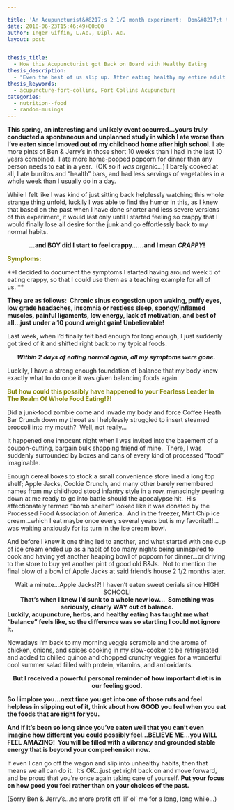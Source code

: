 ```yaml
---

title: 'An Acupuncturist&#8217;s 2 1/2 month experiment:  Don&#8217;t try this at home!'
date: 2010-06-23T15:46:49+00:00
author: Inger Giffin, L.Ac., Dipl. Ac.
layout: post


thesis_title:
  - How this Acupuncturist got Back on Board with Healthy Eating
thesis_description:
  - "Even the best of us slip up. After eating healthy my entire adult life, I went on a crazy junk-food binge. Here's the story and how I recovered. "
thesis_keywords:
  - acupuncture-fort-collins, Fort Collins Acupuncture
categories:
  - nutrition--food
  - random-musings
---
```

**This spring, an interesting and unlikely event occurred&#8230;yours truly conducted a spontaneous and unplanned study in which I ate worse than I&#8217;ve eaten since I moved out of my childhood home after high school.** I ate more pints of Ben & Jerry&#8217;s in those short 10 weeks than I had in the last 10 years combined.  I ate more home-popped popcorn for dinner than any person needs to eat in a year.  (OK so it _was_ organic&#8230;) I barely cooked at all, I ate burritos and &#8220;health&#8221; bars, and had less servings of vegetables in a whole week than I usually do in a day.

While I felt like I was kind of just sitting back helplessly watching this whole strange thing unfold, luckily I was able to find the humor in this, as I knew that based on the past when I have done shorter and less severe versions of this experiment, it would last only until I started feeling so crappy that I would finally lose all desire for the junk and go effortlessly back to my normal habits.

<div style="text-align: center;">
  <p>
    <strong>&#8230;and BOY did I start to feel crappy&#8230;</strong><strong>&#8230;and I mean <em>CRAPPY</em>!</strong>
  </p>
</div>

<span style="color: #808000;"><strong>Symptoms:</strong></span>

**I decided to document the symptoms I started having around week 5 of eating crappy, so that I could use them as a teaching example for all of us. ** 

**They are as follows:  Chronic sinus congestion upon waking, puffy eyes, low grade headaches, insomnia or restless sleep, spongy/inflamed muscles, painful ligaments, low energy, lack of motivation, and best of all&#8230;just under a 10 pound weight gain! Unbelievable!**

Last week, when I&#8217;d finally felt bad enough for long enough, I just suddenly got tired of it and shifted right back to my typical foods.

<p style="text-align: center;">
  <strong><em>Within 2 days of eating normal again, all my symptoms were gone.  </em></strong>
</p>

Luckily, I have a strong enough foundation of balance that my body knew exactly what to do once it was given balancing foods again.

<div style="text-align: center;">
  <div style="text-align: left;">
    <strong><span style="color: #808000;">But how could this possibly have happened to your Fearless Leader In The Realm Of Whole Food Eating!?!</span></strong>
  </div>
  
  <p style="text-align: left;">
    Did a junk-food zombie come and invade my body and force Coffee Heath Bar Crunch down my throat as I helplessly struggled to insert steamed broccoli into my mouth?  Well, not really&#8230;
  </p>
</div>

<p style="text-align: left;">
  It happened one innocent night when I was invited into the basement of a coupon-cutting, bargain bulk shopping friend of mine.  There, I was suddenly surrounded by boxes and cans of every kind of processed &#8220;food&#8221; imaginable.
</p>

<p style="text-align: left;">
  Enough cereal boxes to stock a small convenience store lined a long top shelf; Apple Jacks, Cookie Crunch, and many other barely remembered names from my childhood stood infantry style in a row, menacingly peering down at me ready to go into battle should the apocalypse hit.  His affectionately termed &#8220;bomb shelter&#8221; looked like it was donated by the Processed Food Association of America.  And in the freezer, Mint Chip ice cream&#8230;which I eat maybe once every several years but is my favorite!!!&#8230;was waiting anxiously for its turn in the ice cream bowl.
</p>

And before I knew it one thing led to another, and what started with one cup of ice cream ended up as a habit of too many nights being uninspired to cook and having yet another heaping bowl of popcorn for dinner&#8230;or driving to the store to buy yet another pint of good old B&Js.  Not to mention the final blow of a bowl of Apple Jacks at said friend&#8217;s house 2 1/2 months later.

<div style="text-align: center;">
  Wait a minute&#8230;Apple Jacks!?! I haven&#8217;t eaten sweet cerials since HIGH SCHOOL!
</div>

<div>
</div>

<div style="text-align: center;">
  <strong>That&#8217;s when I knew I&#8217;d sunk to a whole new low&#8230;  Something was seriously, clearly WAY out of balance.</strong>
</div>

<div>
</div>

<div>
  <strong>Luckily, acupuncture, herbs, and healthy eating has taught me what &#8220;balance&#8221; feels like, so the difference was so startling I could not ignore it.</strong>
</div>

Nowadays I&#8217;m back to my morning veggie scramble and the aroma of chicken, onions, and spices cooking in my slow-cooker to be refrigerated and added to chilled quinoa and chopped crunchy veggies for a wonderful cool summer salad filled with protein, vitamins, and antioxidants.

<div style="text-align: center;">
  <strong>But I received a powerful personal reminder of how important diet is in our feeling good.</strong>
</div>

**So I implore you&#8230;next time you get into one of those ruts and feel helpless in slipping out of it, think about how GOOD you feel when you eat the foods that are right for you.**

**And if it&#8217;s been so long since you&#8217;ve eaten well that you can&#8217;t even imagine how different you could possibly feel&#8230;BELIEVE ME&#8230;you WILL FEEL AMAZING!  You will be filled with a vibrancy and grounded stable energy that is beyond your comprehension now.**

If even I can go off the wagon and slip into unhealthy habits, then that means we all can do it.  It&#8217;s OK&#8230;just get right back on and move forward, and be proud that you&#8217;re once again taking care of yourself. **Put your focus on how good you feel rather than on your choices of the past.**

(Sorry Ben & Jerry&#8217;s&#8230;no more profit off lil&#8217; ol&#8217; me for a long, long while&#8230;)
